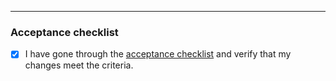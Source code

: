 

---

### Acceptance checklist

<!-- blah blah -->

- [x] I have gone through the [acceptance checklist](#TODO) and verify that my changes meet the criteria.

<!-- blah blah -->


